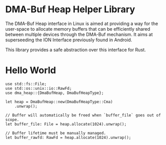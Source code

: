 # DMA-Buf Heap Helper Library

The DMA-Buf Heap interface in Linux is aimed at providing a way for the user-space to allocate
memory buffers that can be efficiently shared between multiple devices through the DMA-Buf
mechanism. It aims at superseeding the ION Interface previously found in Android.

This library provides a safe abstraction over this interface for Rust.

# Hello World

```rust,no_run
use std::fs::File;
use std::os::unix::io::RawFd;
use dma_heap::{DmaBufHeap, DmaBufHeapType};

let heap = DmaBufHeap::new(DmaBufHeapType::Cma)
    .unwrap();

// Buffer will automatically be freed when `buffer_file` goes out of scope.
let buffer_file: File = heap.allocate(1024).unwrap();

// Buffer lifetime must be manually managed.
let buffer_rawfd: RawFd = heap.allocate(1024).unwrap();
```
